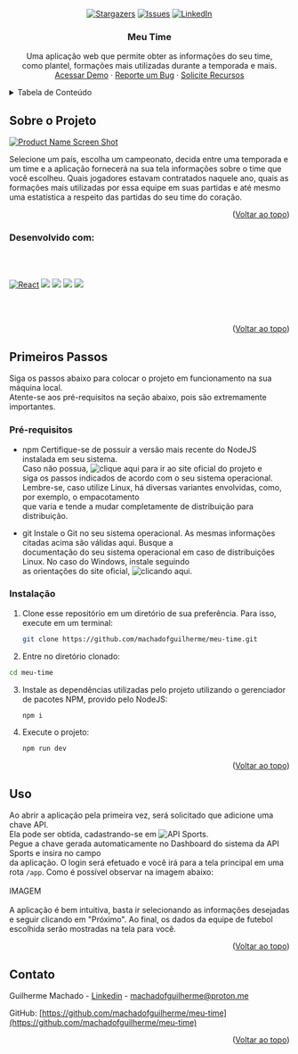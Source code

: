 <!-- Improved compatibility of back to top link: See: https://github.com/othneildrew/Best-README-Template/pull/73 -->
<a name="readme-top"></a>

<span align="center">
  
[![Stargazers][stars-shield]][stars-url]
[![Issues][issues-shield]][issues-url]
[![LinkedIn][linkedin-shield]][linkedin-url]

</span>


<!-- PROJECT LOGO -->
<h3 align="center">Meu Time</h3>

  <p align="center">
    Uma aplicação web que permite obter as informações do seu time,
  <br />
    como plantel, formações mais utilizadas durante a temporada e mais.
    <br />
    <a href="#">Acessar Demo</a>
    ·
    <a href="https://github.com/machadofguilherme/meu-time/issues">Reporte um Bug</a>
    ·
    <a href="https://github.com/machadofguilherme/meu-time/issues">Solicite Recursos</a>
  </p>
</div>



<!-- TABELA DE CONTEÚDO -->
<details>
  <summary>Tabela de Conteúdo</summary>
  <ol>
    <li>
      <a href="#about-the-project">Sobre o Projeto</a>
      <ul>
        <li><a href="#built-with">Desenvolvido com</a></li>
      </ul>
    </li>
    <li>
      <a href="#getting-started">Primeiros Passos</a>
      <ul>
        <li><a href="#prerequisites">Pré-requisitos</a></li>
        <li><a href="#installation">Instalação</a></li>
      </ul>
    </li>
    <li><a href="#usage">Uso</a></li>
    <li><a href="#contact">Contato</a></li>
  </ol>
</details>



<!-- ABOUT THE PROJECT -->
## Sobre o Projeto

[![Product Name Screen Shot][product-screenshot]](https://example.com)

Selecione um país, escolha um campeonato, decida entre uma temporada e um time e a aplicação fornecerá na sua tela
informações sobre o time que você escolheu. Quais jogadores estavam contratados naquele ano, quais as formações mais
utilizadas por essa equipe em suas partidas e até mesmo uma estatística a respeito das partidas do seu time do coração.
<p align="right">(<a href="#readme-top">Voltar ao topo</a>)</p>



### Desenvolvido com:
<br /><br />
<span align="center">

[![React][React.js]][React-url]
![](https://img.shields.io/badge/TypeScript-007ACC?style=for-the-badge&logo=typescript&logoColor=white)
![](https://img.shields.io/badge/JavaScript-F7DF1E?style=for-the-badge&logo=javascript&logoColor=black)
![](https://img.shields.io/badge/styled--components-DB7093?style=for-the-badge&logo=styled-components&logoColor=white)
![](https://img.shields.io/badge/testing%20library-323330?style=for-the-badge&logo=testing-library&logoColor=red)

  </span>
<br /><br />

<p align="right">(<a href="#readme-top">Voltar ao topo</a>)</p>



<!-- GETTING STARTED -->
## Primeiros Passos

Siga os passos abaixo para colocar o projeto em funcionamento na sua máquina local.<br />
Atente-se aos pré-requisitos na seção abaixo, pois são extremamente importantes.

### Pré-requisitos


* npm
Certifique-se de possuir a versão mais recente do NodeJS instalada em seu sistema.<br />
Caso não possua, ![clique aqui](https://nodejs.org/en) para ir ao site oficial do projeto e<br />
siga os passos indicados de acordo com o seu sistema operacional.<br />
Lembre-se, caso utilize Linux, há diversas variantes envolvidas, como, por exemplo, o empacotamento<br />
que varia e tende a mudar completamente de distribuição para distribuição.

* git
Instale o Git no seu sistema operacional. As mesmas informações citadas acima são válidas aqui. Busque a<br />
documentação do seu sistema operacional em caso de distribuições Linux. No caso do Windows, instale seguindo<br />
as orientações do site oficial, ![clicando aqui](https://git-scm.com).

### Instalação

1. Clone esse repositório em um diretório de sua preferência. Para isso, execute em um terminal:
   ```sh
   git clone https://github.com/machadofguilherme/meu-time.git
   ```
2. Entre no diretório clonado:
  ```sh
  cd meu-time
  ```
3. Instale as dependências utilizadas pelo projeto utilizando o gerenciador de pacotes NPM, provido pelo NodeJS:
   ```sh
   npm i
   ```
4. Execute o projeto:
   ```sh
   npm run dev
   ```

<p align="right">(<a href="#readme-top">Voltar ao topo</a>)</p>



<!-- USAGE EXAMPLES -->
## Uso

Ao abrir a aplicação pela primeira vez, será solicitado que adicione uma chave API.<br />
Ela pode ser obtida, cadastrando-se em ![API Sports](https://api-football.com/).<br />
Pegue a chave gerada automaticamente no Dashboard do sistema da API Sports e insira no campo<br />
da aplicação. O login será efetuado e você irá para a tela principal em uma rota `/app`.
Como é possível observar na imagem abaixo:<br /><br />
IMAGEM<br /><br />
A aplicação é bem intuitiva, basta ir selecionando as informações desejadas e seguir clicando em "Próximo".
Ao final, os dados da equipe de futebol escolhida serão mostradas na tela para você.

<p align="right">(<a href="#readme-top">Voltar ao topo</a>)</p>


<!-- CONTACT -->
## Contato

Guilherme Machado - [Linkedin](https://www.linkedin.com/in/machadocode/) - machadofguilherme@proton.me

GitHub: [https://github.com/machadofguilherme/meu-time](https://github.com/machadofguilherme/meu-time)

<p align="right">(<a href="#readme-top">Voltar ao topo</a>)</p>



<!-- MARKDOWN LINKS & IMAGES -->
<!-- https://www.markdownguide.org/basic-syntax/#reference-style-links -->
[contributors-shield]: https://img.shields.io/github/contributors/github_username/repo_name.svg?style=for-the-badge
[contributors-url]: https://github.com/github_username/repo_name/graphs/contributors
[forks-shield]: https://img.shields.io/github/forks/github_username/repo_name.svg?style=for-the-badge
[forks-url]: https://github.com/github_username/repo_name/network/members
[stars-shield]: https://img.shields.io/github/stars/machadofguilherme/meu-time.svg?style=for-the-badge
[stars-url]: https://github.com/machadofguilherme/meu-time/stargazers
[issues-shield]: https://img.shields.io/github/issues/machadofguilherme/meu-time.svg?style=for-the-badge
[issues-url]: https://github.com/machadofguilherme/meu-time/issues
[license-shield]: https://img.shields.io/github/license/github_username/repo_name.svg?style=for-the-badge
[license-url]: https://github.com/github_username/repo_name/blob/master/LICENSE.txt
[linkedin-shield]: https://img.shields.io/badge/-LinkedIn-black.svg?style=for-the-badge&logo=linkedin&colorB=555
[linkedin-url]: https://linkedin.com/in/machadocode
[product-screenshot]: images/screenshot.png
[Next.js]: https://img.shields.io/badge/next.js-000000?style=for-the-badge&logo=nextdotjs&logoColor=white
[Next-url]: https://nextjs.org/
[React.js]: https://img.shields.io/badge/React-20232A?style=for-the-badge&logo=react&logoColor=61DAFB
[React-url]: https://reactjs.org/
[Vue.js]: https://img.shields.io/badge/Vue.js-35495E?style=for-the-badge&logo=vuedotjs&logoColor=4FC08D
[Vue-url]: https://vuejs.org/
[Angular.io]: https://img.shields.io/badge/Angular-DD0031?style=for-the-badge&logo=angular&logoColor=white
[Angular-url]: https://angular.io/
[Svelte.dev]: https://img.shields.io/badge/Svelte-4A4A55?style=for-the-badge&logo=svelte&logoColor=FF3E00
[Svelte-url]: https://svelte.dev/
[Laravel.com]: https://img.shields.io/badge/Laravel-FF2D20?style=for-the-badge&logo=laravel&logoColor=white
[Laravel-url]: https://laravel.com
[Bootstrap.com]: https://img.shields.io/badge/Bootstrap-563D7C?style=for-the-badge&logo=bootstrap&logoColor=white
[Bootstrap-url]: https://getbootstrap.com
[JQuery.com]: https://img.shields.io/badge/jQuery-0769AD?style=for-the-badge&logo=jquery&logoColor=white
[JQuery-url]: https://jquery.com 
